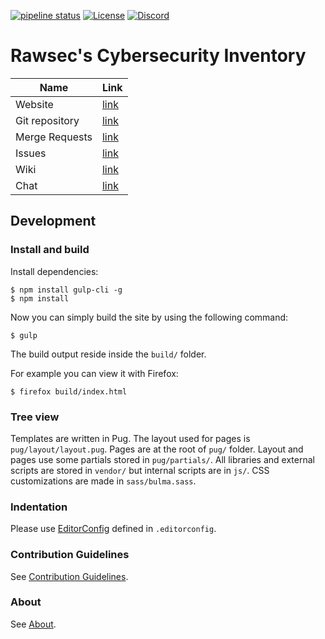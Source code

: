 [![pipeline status](https://gitlab.com/noraj/rawsec-cybersecurity-list/badges/master/pipeline.svg)](https://gitlab.com/noraj/rawsec-cybersecurity-list/commits/master)
[![License](https://img.shields.io/github/license/noraj/rawsec-cybersecurity-inventory.svg)](https://gitlab.com/noraj/rawsec-cybersecurity-list/blob/master/LICENSE)
[![Discord](https://img.shields.io/discord/437247125508587540.svg?style=flat&logo=discord)](https://discord.gg/Wspwv2h)

# Rawsec's Cybersecurity Inventory

Name            | Link
---             | ---
Website         | [link](https://list.rawsec.ml)
Git repository  | [link](https://gitlab.com/noraj/rawsec-cybersecurity-list)
Merge Requests  | [link](https://gitlab.com/noraj/rawsec-cybersecurity-list/merge_requests)
Issues          | [link](https://gitlab.com/noraj/rawsec-cybersecurity-list/issues)
Wiki            | [link](https://gitlab.com/noraj/rawsec-cybersecurity-list/wikis/home)
Chat            | [link](https://discord.gg/Wspwv2h)

## Development

### Install and build

Install dependencies:

```
$ npm install gulp-cli -g
$ npm install
```

Now you can simply build the site by using the following command:

```
$ gulp
```

The build output reside inside the `build/` folder.

For example you can view it with Firefox:

```
$ firefox build/index.html
```

### Tree view

Templates are written in Pug. The layout used for pages is `pug/layout/layout.pug`. Pages are at the root of `pug/` folder. Layout and pages use some partials stored in `pug/partials/`. All libraries and external scripts are stored in `vendor/` but internal scripts are in `js/`. CSS customizations are made in `sass/bulma.sass`.

### Indentation

Please use [EditorConfig](http://EditorConfig.org) defined in `.editorconfig`.

### Contribution Guidelines

See [Contribution Guidelines](https://list.rawsec.ml/contribute.html).

### About

See [About](https://list.rawsec.ml/about.html).
